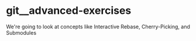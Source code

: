 # git__advanced-exercises
We're going to look at concepts like Interactive Rebase, Cherry-Picking, and Submodules 
